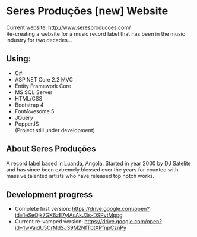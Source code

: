 # Seres Produções [new] Website

Current website: http://www.seresproducoes.com/ \
Re-creating a website for a music record label that has been in the music industry for two decades...
## Using:
* C#
* ASP.NET Core 2.2 MVC
* Entity Framework Core
* MS SQL Server
* HTML/CSS
* Bootstrap 4
* FontAwesome 5
* JQuery
* PopperJS \
(Project still under development)

## About Seres Produções
A record label based in Luanda, Angola. Started in year 2000 by DJ Satelite and has since been extremely blessed
over the years for counted with massive talented artists who have released top notch works.

## Development progress
* Complete first version: https://drive.google.com/open?id=1eSeQjk7GK6zE7ylAcAkJ3s-DSPvtMppg
* Current re-vamped version: https://drive.google.com/open?id=1wVaidU5CrMdSJ39M2NfTbtXPfnpCznPy
